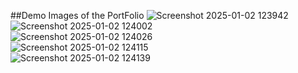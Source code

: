 ##Demo Images of the PortFolio
![Screenshot 2025-01-02 123942](https://github.com/user-attachments/assets/e7969363-03fa-4441-add4-3f7e4d380789)
<br/>
![Screenshot 2025-01-02 124002](https://github.com/user-attachments/assets/092e8f72-ac10-4b2f-bcfa-9839740ba3d1)
<br/>
![Screenshot 2025-01-02 124026](https://github.com/user-attachments/assets/1a47a381-5239-4eeb-a21c-c0ef91b68acc)
<br/>
![Screenshot 2025-01-02 124115](https://github.com/user-attachments/assets/b8eac064-003e-47b0-92d1-322ade824c72)
<br/>
![Screenshot 2025-01-02 124139](https://github.com/user-attachments/assets/eebca7cf-ae08-476b-adce-4a49b8e8dba2)
<br/>
